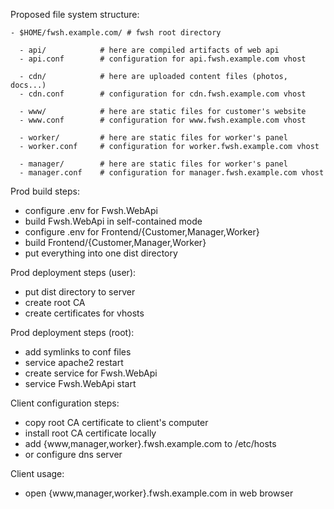 Proposed file system structure:
```
- $HOME/fwsh.example.com/ # fwsh root directory

  - api/            # here are compiled artifacts of web api
  - api.conf        # configuration for api.fwsh.example.com vhost

  - cdn/            # here are uploaded content files (photos, docs...)
  - cdn.conf        # configuration for cdn.fwsh.example.com vhost

  - www/            # here are static files for customer's website
  - www.conf        # configuration for www.fwsh.example.com vhost

  - worker/         # here are static files for worker's panel
  - worker.conf     # configuration for worker.fwsh.example.com vhost

  - manager/        # here are static files for worker's panel
  - manager.conf    # configuration for manager.fwsh.example.com vhost

``` 

Prod build steps:
- configure .env for Fwsh.WebApi
- build Fwsh.WebApi in self-contained mode
- configure .env for Frontend/{Customer,Manager,Worker}
- build Frontend/{Customer,Manager,Worker}
- put everything into one dist directory

Prod deployment steps (user):
- put dist directory to server
- create root CA
- create certificates for vhosts

Prod deployment steps (root):
- add symlinks to conf files
- service apache2 restart
- create service for Fwsh.WebApi
- service Fwsh.WebApi start

Client configuration steps:
- copy root CA certificate to client's computer
- install root CA certificate locally
- add {www,manager,worker}.fwsh.example.com to /etc/hosts
- or configure dns server

Client usage:
- open {www,manager,worker}.fwsh.example.com in web browser
